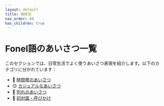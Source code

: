 ```yaml
---
layout: default
title: 挨拶文
nav_order: 40
has_children: true
---
```



# Fonel語のあいさつ一覧

このセクションでは、日常生活でよく使うあいさつ表現を紹介します。以下のカテゴリに分かれています：

- 🌄 [時間帯のあいさつ](greetings-time.md)
- 😊 [カジュアルなあいさつ](greetings-casual.md)
- 👋 [別れのあいさつ](greetings-bye.md)
- 🤝 [初対面・呼びかけ](greetings-first.md)

